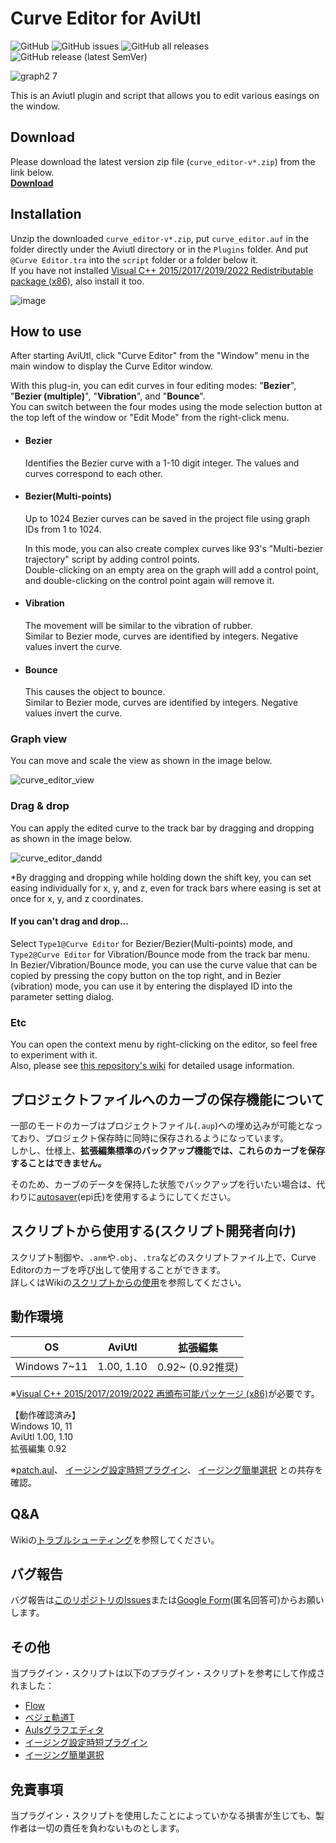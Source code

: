 # Curve Editor for AviUtl

![GitHub](https://img.shields.io/github/license/mimaraka/aviutl-plugin-curve_editor)
![GitHub issues](https://img.shields.io/github/issues/mimaraka/aviutl-plugin-curve_editor)
![GitHub all releases](https://img.shields.io/github/downloads/mimaraka/aviutl-plugin-curve_editor/total)
![GitHub release (latest SemVer)](https://img.shields.io/github/v/release/mimaraka/aviutl-plugin-curve_editor)

![graph2 7](https://user-images.githubusercontent.com/106879397/215339739-e6b130bf-41a5-421a-8f8a-7dc2b12e647d.png)  

This is an Aviutl plugin and script that allows you to edit various easings on the window.  

## Download
Please download the latest version zip file (`curve_editor-v*.zip`) from the link below.  
[**Download**](https://github.com/mimaraka/aviutl-plugin-curve_editor/releases/latest)

## Installation 
Unzip the downloaded `curve_editor-v*.zip`, put `curve_editor.auf` in the folder directly under the Aviutl directory or in the `Plugins` folder. 
And put `@Curve Editor.tra` into the `script` folder or a folder below it.  
If you have not installed [Visual C++ 2015/2017/2019/2022 Redistributable package (x86)](https://aka.ms/vs/17/release/vc_redist.x86.exe), also install it too.    

![image](https://user-images.githubusercontent.com/106879397/212220660-598f0b11-a317-42c7-99cb-0795f56af998.png)

## How to use
After starting AviUtl, click "Curve Editor" from the "Window" menu in the main window to display the Curve Editor window.  

With this plug-in, you can edit curves in four editing modes: "**Bezier**", "**Bezier (multiple)**", "**Vibration**", and "**Bounce**".  
You can switch between the four modes using the mode selection button at the top left of the window or "Edit Mode" from the right-click menu.  

- #### Bezier
    Identifies the Bezier curve with a 1-10 digit integer. The values ​​and curves correspond to each other.  

- #### Bezier(Multi-points) 
    Up to 1024 Bezier curves can be saved in the project file using graph IDs from 1 to 1024.  
    
    In this mode, you can also create complex curves like 93's "Multi-bezier trajectory" script by adding control points.  
    Double-clicking on an empty area on the graph will add a control point, and double-clicking on the control point again will remove it.   

- #### Vibration  
    The movement will be similar to the vibration of rubber.  
    Similar to Bezier mode, curves are identified by integers. Negative values ​​invert the curve.  

- #### Bounce
    This causes the object to bounce.  
    Similar to Bezier mode, curves are identified by integers. Negative values ​​invert the curve.  
    
### Graph view
You can move and scale the view as shown in the image below.

![curve_editor_view](https://user-images.githubusercontent.com/106879397/208283665-2d22b1f4-3672-4c0c-a8b2-7b1d718b67c6.gif)

### Drag & drop
You can apply the edited curve to the track bar by dragging and dropping as shown in the image below.

![curve_editor_dandd](https://user-images.githubusercontent.com/106879397/208283022-ed88a2d9-66e0-41bb-8244-92a8adebc1db.gif)

*By dragging and dropping while holding down the shift key, you can set easing individually for x, y, and z, even for track bars where easing is set at once for x, y, and z coordinates.

#### If you can't drag and drop... 
Select `Type1@Curve Editor` for Bezier/Bezier(Multi-points) mode, and `Type2@Curve Editor` for Vibration/Bounce mode from the track bar menu.  
In Bezier/Vibration/Bounce mode, you can use the curve value that can be copied by pressing the copy button on the top right, and in Bezier (vibration) mode, you can use it by entering the displayed ID into the parameter setting dialog.  

### Etc
You can open the context menu by right-clicking on the editor, so feel free to experiment with it.  
Also, please see [this repository's wiki](https://github.com/mimaraka/aviutl-plugin-curve_editor/wiki) for detailed usage information.  

## プロジェクトファイルへのカーブの保存機能について
一部のモードのカーブはプロジェクトファイル(`.aup`)への埋め込みが可能となっており、プロジェクト保存時に同時に保存されるようになっています。  
しかし、仕様上、**拡張編集標準のバックアップ機能では、これらのカーブを保存することはできません。**

そのため、カーブのデータを保持した状態でバックアップを行いたい場合は、代わりに[autosaver](https://github.com/epi5131/autosaver)(epi氏)を使用するようにしてください。

## スクリプトから使用する(スクリプト開発者向け)
スクリプト制御や、`.anm`や`.obj`、`.tra`などのスクリプトファイル上で、Curve Editorのカーブを呼び出して使用することができます。  
詳しくはWikiの[スクリプトからの使用](https://github.com/mimaraka/aviutl-plugin-curve_editor/wiki/%E3%82%B9%E3%82%AF%E3%83%AA%E3%83%97%E3%83%88%E3%81%8B%E3%82%89%E3%81%AE%E4%BD%BF%E7%94%A8)を参照してください。

## 動作環境
| OS | AviUtl | 拡張編集 | 
| :---: | :---: | :---: |
| Windows 7~11 | 1.00, 1.10 | 0.92~ (0.92推奨) |  

※[Visual C++ 2015/2017/2019/2022 再頒布可能パッケージ (x86)](https://aka.ms/vs/17/release/vc_redist.x86.exe)が必要です。

【動作確認済み】  
Windows 10, 11  
AviUtl 1.00, 1.10  
拡張編集 0.92  

※[patch.aul](https://github.com/ePi5131/patch.aul)、
[イージング設定時短プラグイン](https://github.com/kumrnm/aviutl-easing-quick-setup)、
[イージング簡単選択](https://github.com/hebiiro/AviUtl-Plugin-SelectEasing)
との共存を確認。  

## Q&A
Wikiの[トラブルシューティング](https://github.com/mimaraka/aviutl-plugin-curve_editor/wiki/%E3%83%88%E3%83%A9%E3%83%96%E3%83%AB%E3%82%B7%E3%83%A5%E3%83%BC%E3%83%86%E3%82%A3%E3%83%B3%E3%82%B0)を参照してください。

## バグ報告
バグ報告は[このリポジトリのIssues](https://github.com/mimaraka/aviutl-plugin-curve_editor/issues)または[Google Form](https://forms.gle/mhv96DSYVhhKPkYQ8)(匿名回答可)からお願いします。  

## その他
当プラグイン・スクリプトは以下のプラグイン・スクリプトを参考にして作成されました：  
- [Flow](https://aescripts.com/flow/)
- [ベジェ軌道T](https://www.nicovideo.jp/watch/sm20632293)
- [Aulsグラフエディタ](https://auls.client.jp/)
- [イージング設定時短プラグイン](https://github.com/kumrnm/aviutl-easing-quick-setup)
- [イージング簡単選択](https://github.com/hebiiro/AviUtl-Plugin-SelectEasing)

## 免責事項
当プラグイン・スクリプトを使用したことによっていかなる損害が生じても、製作者は一切の責任を負わないものとします。  
